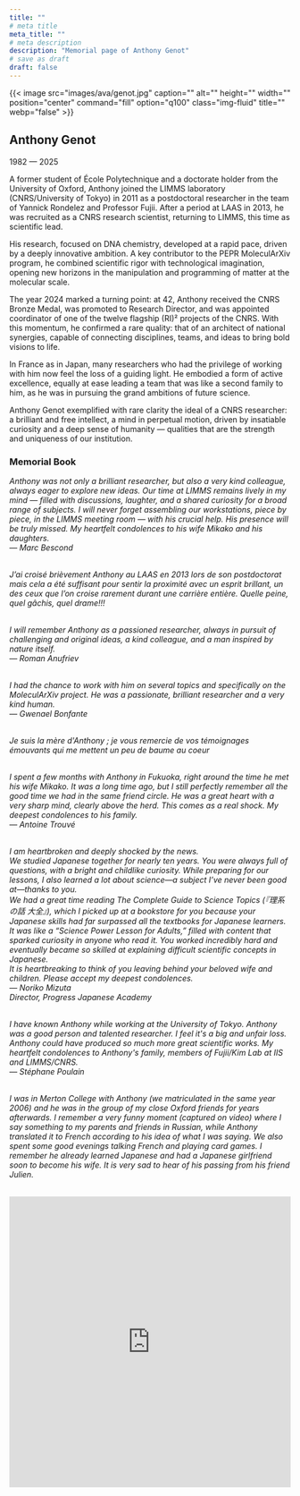 ```yaml
---
title: ""
# meta title
meta_title: ""
# meta description
description: "Memorial page of Anthony Genot"
# save as draft
draft: false
---
```


{{< image src="images/ava/genot.jpg" caption="" alt="" height="" width="" position="center" command="fill" option="q100" class="img-fluid" title=""  webp="false" >}}

<div class="memorial_book">
<div class="memorial_book_title">
<h2> Anthony Genot</h2>

<p>1982 — 2025</p>

</div>

A former student of École Polytechnique and a doctorate holder from the University of Oxford, Anthony joined the LIMMS laboratory (CNRS/University of Tokyo) in 2011 as a postdoctoral researcher in the team of Yannick Rondelez and Professor Fujii. After a period at LAAS in 2013, he was recruited as a CNRS research scientist, returning to LIMMS, this time as scientific lead.

His research, focused on DNA chemistry, developed at a rapid pace, driven by a deeply innovative ambition. A key contributor to the PEPR MoleculArXiv program, he combined scientific rigor with technological imagination, opening new horizons in the manipulation and programming of matter at the molecular scale.

The year 2024 marked a turning point: at 42, Anthony received the CNRS Bronze Medal, was promoted to Research Director, and was appointed coordinator of one of the twelve flagship (RI)² projects of the CNRS. With this momentum, he confirmed a rare quality: that of an architect of national synergies, capable of connecting disciplines, teams, and ideas to bring bold visions to life.

In France as in Japan, many researchers who had the privilege of working with him now feel the loss of a guiding light. He embodied a form of active excellence, equally at ease leading a team that was like a second family to him, as he was in pursuing the grand ambitions of future science.

Anthony Genot exemplified with rare clarity the ideal of a CNRS researcher: a brilliant and free intellect, a mind in perpetual motion, driven by insatiable curiosity and a deep sense of humanity — qualities that are the strength and uniqueness of our institution.

<div class="memorial_book_title">
<h3> Memorial Book </h3>
</div>

<i>Anthony was not only a brilliant researcher, but also a very kind colleague, always eager to explore new ideas. Our time at LIMMS remains lively in my mind — filled with discussions, laughter, and a shared curiosity for a broad range of subjects. I will never forget assembling our workstations, piece by piece, in the LIMMS meeting room — with his crucial help. His presence will be truly missed. My heartfelt condolences to his wife Mikako and his daughters.
<br>— Marc Bescond</i><br><br>

<i>J’ai croisé brièvement Anthony au LAAS en 2013 lors de son postdoctorat mais cela a été suffisant pour sentir la proximité avec un esprit brillant, un des ceux que l’on croise rarement durant une carrière entière. Quelle peine, quel gâchis, quel drame!!! </i><br><br>

<i>I will remember Anthony as a passioned researcher, always in pursuit of challenging and original ideas, a kind colleague, and a man inspired by nature itself.<br>— Roman Anufriev </i><br><br>

<i>I had the chance to work with him on several topics and specifically on the MoleculArXiv project. He was a passionate, brilliant researcher and a very kind human. <br>— Gwenael Bonfante</i><br><br>

<i>Je suis la mère d'Anthony ; je vous remercie de vos témoignages émouvants qui me mettent un peu de baume au coeur</i><br><br>

<i>I spent a few months with Anthony in Fukuoka, right around the time he met his wife Mikako. It was a long time ago, but I still perfectly remember all the good time we had in the same friend circle. He was a great heart with a very sharp mind, clearly above the herd. This comes as a real shock. My deepest condolences to his family. <br>— Antoine Trouvé</i><br><br>


<i>I am heartbroken and deeply shocked by the news. 
<br>
We studied Japanese together for nearly ten years. You were always full of questions, with a bright and childlike curiosity. While preparing for our lessons, I also learned a lot about science—a subject I’ve never been good at—thanks to you.
<br>
We had a great time reading The Complete Guide to Science Topics (『理系の話 大全』), which I picked up at a bookstore for you because your Japanese skills had far surpassed all the textbooks for Japanese learners. It was like a “Science Power Lesson for Adults,” filled with content that sparked curiosity in anyone who read it. You worked incredibly hard and eventually became so skilled at explaining difficult scientific concepts in Japanese.<br>
It is heartbreaking to think of you leaving behind your beloved wife and children. Please accept my deepest condolences.<br>— Noriko Mizuta<br>
Director, Progress Japanese Academy</i><br><br>

<i>I have known Anthony while working at the University of Tokyo. Anthony was a good person and talented researcher. I feel it's a big and unfair loss. Anthony could have produced so much more great scientific works. My heartfelt condolences to Anthony's family, members of Fujii/Kim Lab at IIS and LIMMS/CNRS.<br>—  Stéphane Poulain</i><br><br>

<i>I was in Merton College with Anthony (we matriculated in the same year 2006) and he was in the group of my close Oxford friends for years afterwards. I remember a very funny moment (captured on video) where I say something to my parents and friends in Russian, while Anthony translated it to French according to his idea of what I was saying. We also spent some good evenings talking French and playing card games. I remember he already learned Japanese and had a Japanese girlfriend soon to become his wife. It is very sad to hear of his passing from his friend Julien.</i><br><br>

<iframe src="https://docs.google.com/forms/d/e/1FAIpQLSeAtzcINBF9qys1hNu4sB6OhmowHLm7z_DasgSI7sa6IpuPag/viewform?embedded=true" width="100%" height="520" frameborder="0" marginheight="0" marginwidth="0">Loading…</iframe>

</div>

